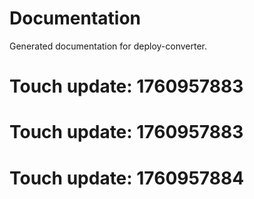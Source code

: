 # Documentation

Generated documentation for deploy-converter.

# Touch update: 1760957883

# Touch update: 1760957883

# Touch update: 1760957884
